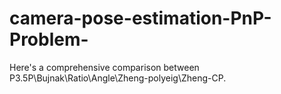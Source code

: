 # camera-pose-estimation-PnP-Problem-
Here's a comprehensive comparison between P3.5P\Bujnak\Ratio\Angle\Zheng-polyeig\Zheng-CP.
